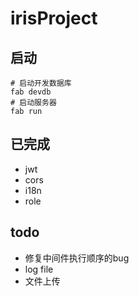 # irisProject

## 启动

```shell
# 启动开发数据库
fab devdb
# 启动服务器
fab run
```

## 已完成
- jwt
- cors
- i18n
- role

## todo
- 修复中间件执行顺序的bug
- log file
- 文件上传  

